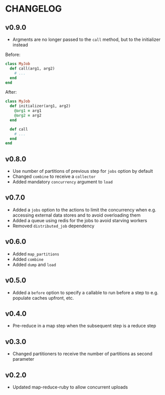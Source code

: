 # CHANGELOG

## v0.9.0

* Argments are no longer passed to the `call` method, but to the
  initializer instead

Before:

```ruby
class MyJob
  def call(arg1, arg2)
    # ...
  end
end
```

After:

```ruby
class MyJob
  def initializer(arg1, arg2)
    @arg1 = arg1
    @arg2 = arg2
  end

  def call
    # ...
  end
end
```

## v0.8.0

* Use number of partitions of previous step for `jobs` option by default
* Changed `combine` to receive a `collector`
* Added mandatory `concurrency` argument to `load`

## v0.7.0

* Added a `jobs` option to the actions to limit the concurrency
  when e.g. accessing external data stores and to avoid overloading
  them
* Added a queue using redis for the jobs to avoid starving workers
* Removed `distributed_job` dependency

## v0.6.0

* Added `map_partitions`
* Added `combine`
* Added `dump` and `load`

## v0.5.0

* Added a `before` option to specify a callable to run before
  a step to e.g. populate caches upfront, etc.

## v0.4.0

* Pre-reduce in a map step when the subsequent step is a
  reduce step

## v0.3.0

* Changed partitioners to receive the number of partitions
  as second parameter

## v0.2.0

* Updated map-reduce-ruby to allow concurrent uploads
